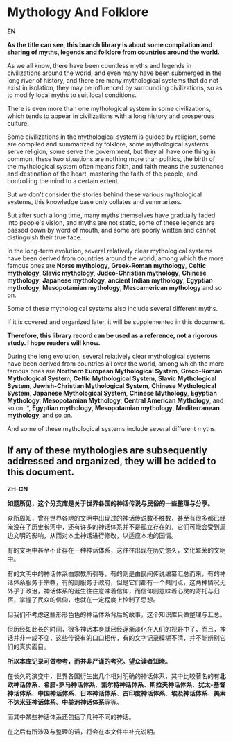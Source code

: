 # Mythology And Folklore

**EN**

**As the title can see, this branch library is about some compilation and sharing of myths, legends and folklore from countries around the world.**

As we all know, there have been countless myths and legends in civilizations around the world, and even many have been submerged in the long river of history, and there are many mythological systems that do not exist in isolation, they may be influenced by surrounding civilizations, so as to modify local myths to suit local conditions.

There is even more than one mythological system in some civilizations, which tends to appear in civilizations with a long history and prosperous culture.

Some civilizations in the mythological system is guided by religion, some are compiled and summarized by folklore, some mythological systems serve religion, some serve the government, but they all have one thing in common, these two situations are nothing more than politics, the birth of the mythological system often means faith, and faith means the sustenance and destination of the heart, mastering the faith of the people, and controlling the mind to a certain extent.

But we don't consider the stories behind these various mythological systems, this knowledge base only collates and summarizes.

But after such a long time, many myths themselves have gradually faded into people's vision, and myths are not static, some of these legends are passed down by word of mouth, and some are poorly written and cannot distinguish their true face.

In the long-term evolution, several relatively clear mythological systems have been derived from countries around the world, among which the more famous ones are **Norse mythology**, **Greek-Roman mythology**, **Celtic mythology**, **Slavic mythology**, **Judeo-Christian mythology**, **Chinese mythology**, **Japanese mythology**, **ancient Indian mythology**, **Egyptian mythology**, **Mesopotamian mythology**, **Mesoamerican mythology** and so on.

Some of these mythological systems also include several different myths.

If it is covered and organized later, it will be supplemented in this document.

**Therefore, this library record can be used as a reference, not a rigorous study. I hope readers will know.**

During the long evolution, several relatively clear mythological systems have been derived from countries all over the world, among which the more famous ones are **Northern European Mythological System**, **Greco-Roman Mythological System**, **Celtic Mythological System**, **Slavic Mythological System**, **Jewish-Christian Mythological System**, **Chinese Mythological System**, **Japanese Mythological System**, **Chinese Mythology**, **Egyptian Mythology**, **Mesopotamian Mythology**, **Central American Mythology**, and so on. *, **Egyptian mythology**, **Mesopotamian mythology**, **Mediterranean mythology**, and so on.

And some of these mythological systems include several different myths.

If any of these mythologies are subsequently addressed and organized, they will be added to this document.
---


**ZH-CN**

**如题所见，这个分支库是关于世界各国的神话传说与民俗的一些整理与分享。**

众所周知，曾在世界各地的文明中出现过的神话传说数不胜数，甚至有很多都已经淹没在了历史长河中，还有许多的神话体系并不是孤立存在的，它们可能会受到周边文明的影响，从而对本土神话进行修改，以适应本地的国情。

有的文明中甚至不止存在一种神话体系，这往往出现在历史悠久，文化繁荣的文明中。

有的文明中的神话体系由宗教所引导，有的则是由民间传说编纂汇总而来，有的神话体系服务于宗教，有的则服务于政府，但是它们都有一个共同点，这两种情况无外乎于政治，神话体系的诞生往往意味着信仰，而信仰则意味着心灵的寄托与归宿，掌握了民众的信仰，也就在一定程度上控制了思想。

但我们不考虑这些形形色色的神话体系背后的故事，这个知识库只做整理与汇总。

但历经如此长的时间，很多神话本身就已经逐渐淡化在人们的视野中了，而且，神话并非一成不变，这些传说有的口口相传，有的文字记录模糊不清，并不能辨别它们的真实面目。

**所以本库记录可做参考，而并非严谨的考究。望众读者知晓。**

在长久的演变中，世界各国衍生出几个相对明确的神话体系，其中比较著名的有**北欧神话体系**、**希腊-罗马神话体系**、**凯尔特神话体系**、**斯拉夫神话体系**、**犹太-基督神话体系**、**中国神话体系**、**日本神话体系**、**古印度神话体系**、**埃及神话体系**、**美索不达米亚神话体系**、**中美洲神话体系**等等。

而其中某些神话体系还包括了几种不同的神话。

在之后有所涉及与整理的话，将会在本文件中补充说明。

